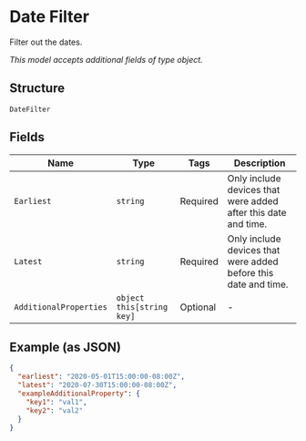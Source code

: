 
# Date Filter

Filter out the dates.

*This model accepts additional fields of type object.*

## Structure

`DateFilter`

## Fields

| Name | Type | Tags | Description |
|  --- | --- | --- | --- |
| `Earliest` | `string` | Required | Only include devices that were added after this date and time. |
| `Latest` | `string` | Required | Only include devices that were added before this date and time. |
| `AdditionalProperties` | `object this[string key]` | Optional | - |

## Example (as JSON)

```json
{
  "earliest": "2020-05-01T15:00:00-08:00Z",
  "latest": "2020-07-30T15:00:00-08:00Z",
  "exampleAdditionalProperty": {
    "key1": "val1",
    "key2": "val2"
  }
}
```

